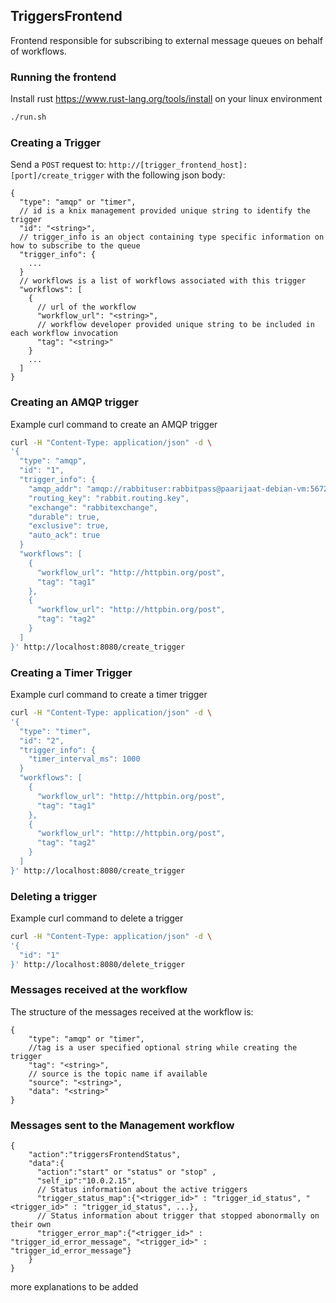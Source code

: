 ## TriggersFrontend

Frontend responsible for subscribing to external message queues on behalf of workflows. 

### Running the frontend
Install rust <https://www.rust-lang.org/tools/install> on your linux environment
```bash
./run.sh
```

### Creating a Trigger 

Send a `POST` request to: `http://[trigger_frontend_host]:[port]/create_trigger` with the following json body:
```
{
  "type": "amqp" or "timer",
  // id is a knix management provided unique string to identify the trigger
  "id": "<string>",
  // trigger_info is an object containing type specific information on how to subscribe to the queue
  "trigger_info": {
    ...
  }
  // workflows is a list of workflows associated with this trigger
  "workflows": [
    {
      // url of the workflow
      "workflow_url": "<string>",
      // workflow developer provided unique string to be included in each workflow invocation
      "tag": "<string>"
    }
    ...
  ]
}
```

### Creating an AMQP trigger

Example curl command to create an AMQP trigger

```bash
curl -H "Content-Type: application/json" -d \
'{
  "type": "amqp",
  "id": "1",
  "trigger_info": {
    "amqp_addr": "amqp://rabbituser:rabbitpass@paarijaat-debian-vm:5672/%2frabbitvhost",
    "routing_key": "rabbit.routing.key",
    "exchange": "rabbitexchange",
    "durable": true,
    "exclusive": true,
    "auto_ack": true
  }
  "workflows": [
    {
      "workflow_url": "http://httpbin.org/post",
      "tag": "tag1"
    },
    {
      "workflow_url": "http://httpbin.org/post",
      "tag": "tag2"
    }
  ]
}' http://localhost:8080/create_trigger
```

### Creating a Timer Trigger

Example curl command to create a timer trigger

```bash
curl -H "Content-Type: application/json" -d \
'{
  "type": "timer",
  "id": "2",
  "trigger_info": {
    "timer_interval_ms": 1000
  }
  "workflows": [
    {
      "workflow_url": "http://httpbin.org/post",
      "tag": "tag1"
    },
    {
      "workflow_url": "http://httpbin.org/post",
      "tag": "tag2"
    }
  ]
}' http://localhost:8080/create_trigger
```

### Deleting a trigger

Example curl command to delete a trigger

```bash
curl -H "Content-Type: application/json" -d \
'{
  "id": "1"
}' http://localhost:8080/delete_trigger
```

### Messages received at the workflow

The structure of the messages received at the workflow is:

```
{
    "type": "amqp" or "timer",
    //tag is a user specified optional string while creating the trigger
    "tag": "<string>",
    // source is the topic name if available
    "source": "<string>",
    "data": "<string>"
}
```

### Messages sent to the Management workflow

```
{
    "action":"triggersFrontendStatus",
    "data":{
      "action":"start" or "status" or "stop" ,
      "self_ip":"10.0.2.15",
      // Status information about the active triggers
      "trigger_status_map":{"<trigger_id>" : "trigger_id_status", "<trigger_id>" : "trigger_id_status", ...},
      // Status information about trigger that stopped abonormally on their own
      "trigger_error_map":{"<trigger_id>" : "trigger_id_error_message", "<trigger_id>" : "trigger_id_error_message"}
    }
}
```

more explanations to be added
